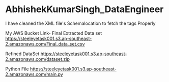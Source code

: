 # AbhishekKumarSingh_DataEngineer

I have cleaned the XML file's Schemalocation to fetch the tags Properly

My AWS Bucket Link-
Final Extracted Data set
https://steeleyetask001.s3.ap-southeast-2.amazonaws.com/Final_data_set.csv

Refined DataSet
https://steeleyetask001.s3.ap-southeast-2.amazonaws.com/dataset.zip

Python File
https://steeleyetask001.s3.ap-southeast-2.amazonaws.com/main.py


